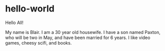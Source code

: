 # hello-world

Hello All!

My name is Blair. I am a 30 year old housewife. I have a son named Paxton, who will be two in May, and have been married for 6 years.
I like video games, cheesy scifi, and books.
